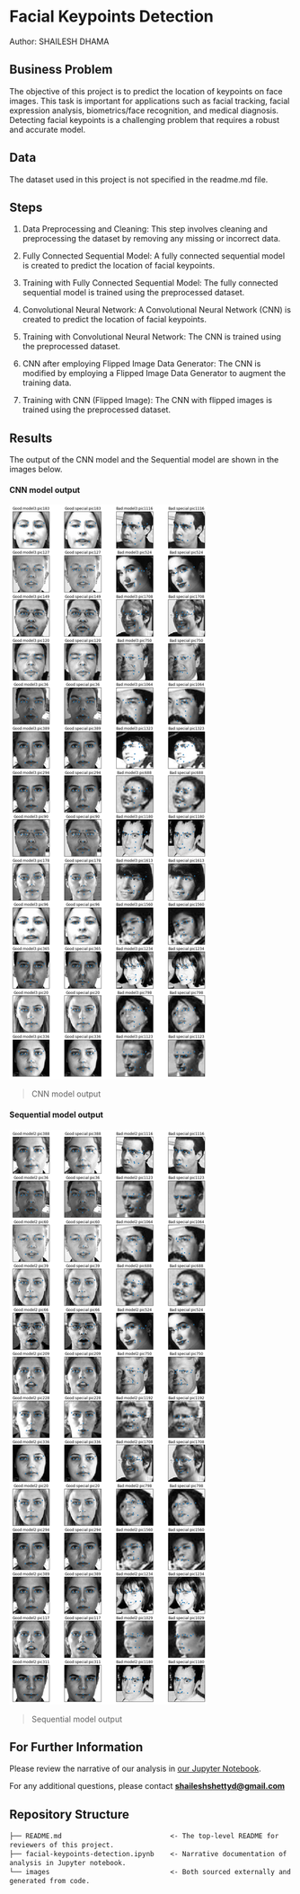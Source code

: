 # Facial Keypoints Detection

Author: SHAILESH DHAMA

## Business Problem

The objective of this project is to predict the location of keypoints on face images. This task is important for applications such as facial tracking, facial expression analysis, biometrics/face recognition, and medical diagnosis. Detecting facial keypoints is a challenging problem that requires a robust and accurate model.

## Data

The dataset used in this project is not specified in the readme.md file.

## Steps

1. Data Preprocessing and Cleaning: This step involves cleaning and preprocessing the dataset by removing any missing or incorrect data.

2. Fully Connected Sequential Model: A fully connected sequential model is created to predict the location of facial keypoints.

3. Training with Fully Connected Sequential Model: The fully connected sequential model is trained using the preprocessed dataset.

4. Convolutional Neural Network: A Convolutional Neural Network (CNN) is created to predict the location of facial keypoints.

5. Training with Convolutional Neural Network: The CNN is trained using the preprocessed dataset.

6. CNN after employing Flipped Image Data Generator: The CNN is modified by employing a Flipped Image Data Generator to augment the training data.

7. Training with CNN (Flipped Image): The CNN with flipped images is trained using the preprocessed dataset.

## Results

The output of the CNN model and the Sequential model are shown in the images below.

#### CNN model output
![CNN model output](./KEYPOINTS_0.png)
> CNN model output

#### Sequential model output
![Sequential model output](./KEYPOINTS_1.png)
> Sequential model output

## For Further Information

Please review the narrative of our analysis in [our Jupyter Notebook](./facial-keypoints-detection.ipynb).

For any additional questions, please contact **shaileshshettyd@gmail.com**

## Repository Structure

```
├── README.md                           <- The top-level README for reviewers of this project.
├── facial-keypoints-detection.ipynb    <- Narrative documentation of analysis in Jupyter notebook.
└── images                              <- Both sourced externally and generated from code.
```

